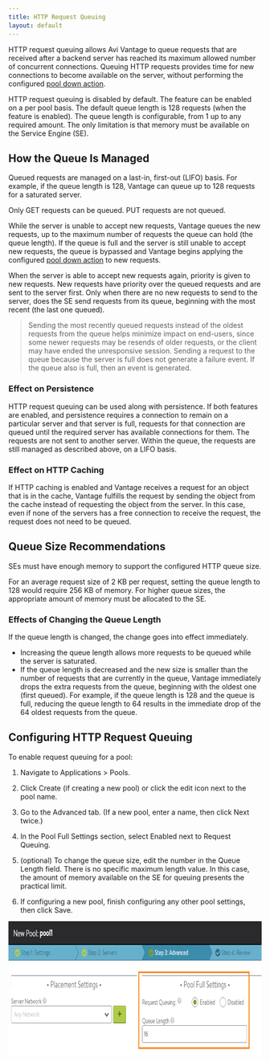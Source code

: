 ```yaml
---
title: HTTP Request Queuing
layout: default
---
```

HTTP request queuing allows Avi Vantage to queue requests that are received after a backend server has reached its maximum allowed number of concurrent connections. Queuing HTTP requests provides time for new connections to become available on the server, without performing the configured <a href="/docs/17.1/configuration-guide/applications/pools/#servers">pool down action</a>.

HTTP request queuing is disabled by default. The feature can be enabled on a per pool basis. The default queue length is 128 requests (when the feature is enabled). The queue length is configurable, from 1 up to any required amount. The only limitation is that memory must be available on the Service Engine (SE).

## How the Queue Is Managed

Queued requests are managed on a last-in, first-out (LIFO) basis. For example, if the queue length is 128, Vantage can queue up to 128 requests for a saturated server.

Only GET requests can be queued. PUT requests are not queued.

While the server is unable to accept new requests, Vantage queues the new requests, up to the maximum number of requests the queue can hold (the queue length). If the queue is full and the server is still unable to accept new requests, the queue is bypassed and Vantage begins applying the configured <a href="/docs/17.1/configuration-guide/applications/pools/#servers">pool down action</a> to new requests.

When the server is able to accept new requests again, priority is given to new requests. New requests have priority over the queued requests and are sent to the server first. Only when there are no new requests to send to the server, does the SE send requests from its queue, beginning with the most recent (the last one queued).
> Sending the most recently queued requests instead of the oldest requests from the queue helps minimize impact on end-users, since some newer requests may be resends of older requests, or the client may have ended the unresponsive session. 
> Sending a request to the queue because the server is full does not generate a failure event. If the queue also is full, then an event is generated.
 

### Effect on Persistence

HTTP request queuing can be used along with persistence. If both features are enabled, and persistence requires a connection to remain on a particular server and that server is full, requests for that connection are queued until the required server has available connections for them. The requests are not sent to another server. Within the queue, the requests are still managed as described above, on a LIFO basis.

### Effect on HTTP Caching

If HTTP caching is enabled and Vantage receives a request for an object that is in the cache, Vantage fulfills the request by sending the object from the cache instead of requesting the object from the server. In this case, even if none of the servers has a free connection to receive the request, the request does not need to be queued.

## Queue Size Recommendations

SEs must have enough memory to support the configured HTTP queue size.

For an average request size of 2 KB per request, setting the queue length to 128 would require 256 KB of memory. For higher queue sizes, the appropriate amount of memory must be allocated to the SE.

### Effects of Changing the Queue Length

If the queue length is changed, the change goes into effect immediately.

* Increasing the queue length allows more requests to be queued while the server is saturated. 
* If the queue length is decreased and the new size is smaller than the number of requests that are currently in the queue, Vantage immediately drops the extra requests from the queue, beginning with the oldest one (first queued). For example, if the queue length is 128 and the queue is full, reducing the queue length to 64 results in the immediate drop of the 64 oldest requests from the queue.  

## Configuring HTTP Request Queuing

To enable request queuing for a pool:
<ol> 
 <li> <p>Navigate to Applications &gt; Pools.</p> </li> 
 <li> <p>Click Create (if creating a new pool) or click the edit icon next to the pool name.</p> </li> 
 <li> <p>Go to the Advanced tab. (If a new pool, enter a name, then click Next twice.)</p> </li> 
 <li> <p>In the Pool Full Settings section, select Enabled next to Request Queuing.</p> </li> 
 <li> <p>(optional) To change the queue size, edit the number in the Queue Length field. There is no specific maximum length value. In this case, the amount of memory available on the SE for queuing presents the practical limit.</p> </li> 
 <li> <p>If configuring a new pool, finish configuring any other pool settings, then click Save.</p> </li> 
</ol> 

<a href="img/pool-rqst-queuing.png"><img src="img/pool-rqst-queuing.png" alt="pool-rqst-queuing" width="805" height="267" class="alignnone size-full wp-image-5660"></a>

